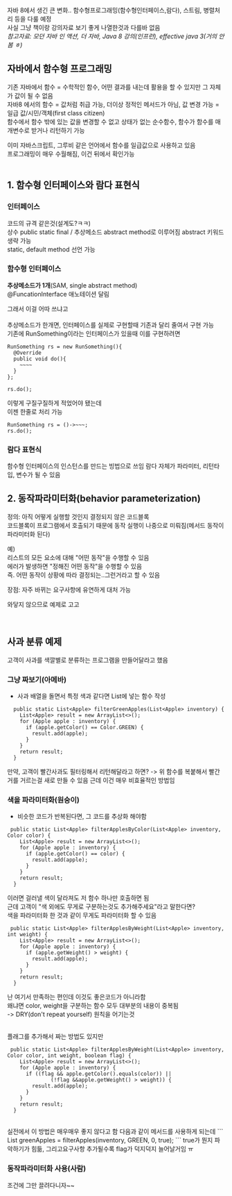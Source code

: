 자바 8에서 생긴 큰 변화.. 함수형프로그래밍(함수형인터페이스,람다), 스트림, 병렬처리 등을 다룰 예정  
사실 그냥 책이랑 강의자료 보기 좋게 나열한것과 다를바 없음  
*참고자료: 모던 자바 인 액션, 더 자바, Java 8 강의(인프런),  effective java 3(거의 안봄 ㅎ)*


## 자바에서 함수형 프로그래밍  
기존 자바에서 함수 = 수학적인 함수, 어떤 결과를 내는데 활용을 할 수 있지만 그 자체가 값이 될 수 없음  
자바8 에서의 함수 = 값처럼 취급 가능,  더이상 정적인 메서드가 아님, 값 변경 가능 = 일급 값/시민/객체(first class citizen)  
함수에서 함수 밖에 있는 값을 변경할 수 없고 상태가 없는 순수함수, 함수가 함수를 매개변수로 받거나 리턴하기 가능  

이미 자바스크립트, 그루비 같은 언어에서 함수를 일급값으로 사용하고 있음  
프로그래밍이 매우 수월해짐, 이건 뒤에서 확인가능  
<br>

## 1. 함수형 인터페이스와 람다 표현식
### 인터페이스
코드의 규격 같은것(설계도?ㅋㅋ)  
상수 public static final / 추상메소드 abstract method로 이루어짐
abstract 키워드 생략 가능  
static, default method 선언 가능

### 함수형 인터페이스
**추상메소드가 1개**(SAM, single abstract method)  
@FuncationInterface 애노테이션 달림  

그래서 이걸 어따 쓰냐고  
<br>
추상메소드가 한개면, 인터페이스를 실제로 구현할때 기존과 달리 줄여서 구현 가능  
기존에 RunSomething이라는 인터페이스가 있을때 이를 구현하려면
```
RunSomething rs = new RunSomething(){
  @Override
  public void do(){
    ~~~~
  }
};

rs.do(); 
```
이렇게 구질구질하게 적었어야 됐는데  
이젠 한줄로 처리 가능

```
RunSomething rs = ()->~~~;
rs.do(); 
```

### 람다 표현식
함수형 인터페이스의 인스턴스를 만드는 빙법으로 쓰임
람다 자체가 파라미터, 리턴타입, 변수가 될 수 있음
<br>

## 2. 동작파라미터화(behavior parameterization)
정의: 아직 어떻게 실행할 것인지 결정되지 않은 코드블록  
코드블록이 프로그램에서 호출되기 때문에 동작 실행이 나중으로 미뤄짐(메서드 동작이 파라미터화 된다)  


예)  
리스트의 모든 요소에 대해 "어떤 동작"을 수행할 수 있음  
에러가 발생하면 "정해진 어떤 동작"을 수행할 수 있음  
즉. 어떤 동작이 상황에 따라 결정되는..그런거라고 할 수 있음  

장점: 자주 바뀌는 요구사항에 유연하게 대처 가능

와닿지 않으므로 예제로 고고

<br>

## 사과 분류 예제
고객이 사과를 색깔별로 분류하는 프로그램을 만들어달라고 했음
<br>

### 그냥 짜보기(아메바)
- 사과 배열을 돌면서 특정 색과 같다면 List에 넣는 함수 작성

```
  public static List<Apple> filterGreenApples(List<Apple> inventory) {
    List<Apple> result = new ArrayList<>();
    for (Apple apple : inventory) {
      if (apple.getColor() == Color.GREEN) {
        result.add(apple);
      }
    }
    return result;
  }
```
만약, 고객이 빨간사과도 필터링해서 리턴해달라고 하면? -> 위 함수를 복붙해서 빨간거를 거르는걸 새로 만들 수 있음 
근데 이건 매우 비효율적인 방법임
<br>

### 색을 파라미터화(원숭이)
- 비슷한 코드가 반복된다면, 그 코드를 추상화 해야함
```
 public static List<Apple> filterApplesByColor(List<Apple> inventory, Color color) {
    List<Apple> result = new ArrayList<>();
    for (Apple apple : inventory) {
      if (apple.getColor() == color) {
        result.add(apple);
      }
    }
    return result;
  }
```
이러면 걸러낼 색이 달라져도 저 함수 하나만 호출하면 됨  
근데 고객이 "색 외에도 무게로 구분하는것도 추가해주세요"라고 말한다면?  
색을 파라미터화 한 것과 같이 무게도 파라미터화 할 수 있음  

```
 public static List<Apple> filterApplesByWeight(List<Apple> inventory, int weight) {
    List<Apple> result = new ArrayList<>();
    for (Apple apple : inventory) {
      if (apple.getWeight() > weight) {
        result.add(apple);
      }
    }
    return result;
  }
```

난 여기서 만족하는 편인데 이것도 좋은코드가 아니라함  
왜냐면 color, weight을 구분하는 함수 모두 대부분의 내용이 중복됨  
-> DRY(don't repeat yourself) 원칙을 어기는것  
<br>

플래그를 추가해서 짜는 방법도 있지만
```
 public static List<Apple> filterApplesByWeight(List<Apple> inventory, Color color, int weight, boolean flag) {
    List<Apple> result = new ArrayList<>();
    for (Apple apple : inventory) {
      if ((flag && apple.getColor().equals(color)) ||
              (!flag &&apple.getWeight() > weight)) {
        result.add(apple);
      }
    }
    return result;
  }
```
<br>
실전에서 이 방법은 매우매우 좋지 않다고 함  
다음과 같이 메서드를 사용하게 되는데  
```
List<Apple> greenApples = filterApples(inventory, GREEN, 0, true); 
```
true가 뭔지 파악하기가 힘듦, 그리고요구사항 추가될수록 flag가 덕지덕지 늘어날거임 ㅠ
<br>

### 동작파라미터화 사용(사람)
조건에 그만 끌려다니자~~  

